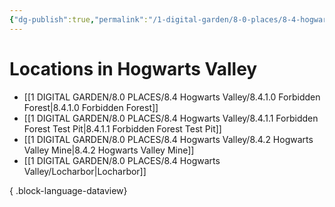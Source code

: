 ```yaml
---
{"dg-publish":true,"permalink":"/1-digital-garden/8-0-places/8-4-hogwarts-valley/8-4-0-hogwarts-valley-overview/","tags":["MOC"]}
---
```


# Locations in Hogwarts Valley
- [[1 DIGITAL GARDEN/8.0 PLACES/8.4 Hogwarts Valley/8.4.1.0 Forbidden Forest\|8.4.1.0 Forbidden Forest]]
- [[1 DIGITAL GARDEN/8.0 PLACES/8.4 Hogwarts Valley/8.4.1.1 Forbidden Forest Test Pit\|8.4.1.1 Forbidden Forest Test Pit]]
- [[1 DIGITAL GARDEN/8.0 PLACES/8.4 Hogwarts Valley/8.4.2 Hogwarts Valley Mine\|8.4.2 Hogwarts Valley Mine]]
- [[1 DIGITAL GARDEN/8.0 PLACES/8.4 Hogwarts Valley/Locharbor\|Locharbor]]

{ .block-language-dataview}
